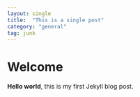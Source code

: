 ```yaml
---
layout: single 
title:  "This is a single post"
category: "general"
tag: junk
---
```


# Welcome

**Hello world**, this is my first Jekyll blog post.